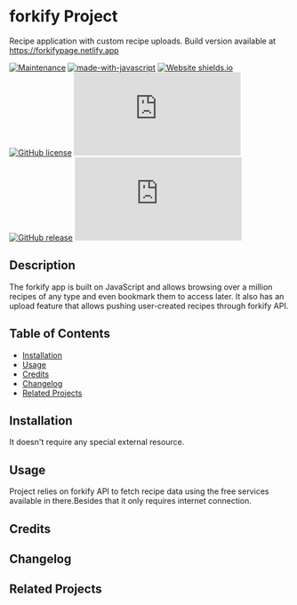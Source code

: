 
# forkify Project

Recipe application with custom recipe uploads. Build version available at https://forkifypage.netlify.app

<!-- Information badges -->
[![Maintenance](https://img.shields.io/badge/Maintained%3F-yes-green.svg)](https://GitHub.com/StormJose/forkify/commit-activity) [![made-with-javascript](https://img.shields.io/badge/Made%20with-JavaScript-1f425f.svg)](https://www.javascript.com) [![Website shields.io](https://img.shields.io/website-up-down-green-red/http/shields.io.svg)](http://shields.io/) [![GitHub license](https://img.shields.io/github/license/Naereen/StrapDown.js.svg)](https://github.com/StormJose/forkify/blob/main/LICENSE) [![GitHub branches](https://badgen.net/github/branches/Naereen/Strapdown.js)](https://github.com/StormJose/forkify) [![GitHub release](https://img.shields.io/github/release/Naereen/StrapDown.js.svg)](https://GitHub.com/StormJose/forkify/releases) [![GitHub latest commit](https://badgen.net/github/last-commit/Naereen/Strapdown.js)](https://GitHub.com/StormJose/forkify/commit/main)

## Description

The forkify app is built on JavaScript and allows browsing over a million recipes of any type and even bookmark them to access later. It also has an upload feature that allows pushing user-created recipes through forkify API.

## Table of Contents

- [Installation](#installation)
- [Usage](#usage)
- [Credits](#credits)
- [Changelog](#changelog)
- [Related Projects](#related-projects)

## Installation

It doesn't require any special external resource.

## Usage

Project relies on forkify API to fetch recipe data using the free services available in there.Besides that it only requires internet connection.

## Credits

## Changelog

## Related Projects
